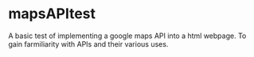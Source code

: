 # mapsAPItest
A basic test of implementing a google maps API into a html webpage. 
To gain farmiliarity with APIs and their various uses. 
